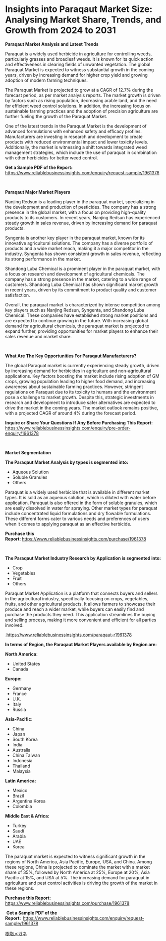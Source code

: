 <p><h1>Insights into Paraqaut Market Size: Analysing Market Share, Trends, and Growth from 2024 to 2031</h1></p><p><strong>Paraqaut Market Analysis and Latest Trends</strong></p>
<p><p>Paraquat is a widely used herbicide in agriculture for controlling weeds, particularly grasses and broadleaf weeds. It is known for its quick action and effectiveness in clearing fields of unwanted vegetation. The global Paraquat Market is expected to witness substantial growth in the coming years, driven by increasing demand for higher crop yield and growing adoption of modern farming techniques.</p><p>The Paraquat Market is projected to grow at a CAGR of 12.7% during the forecast period, as per market analysis reports. The market growth is driven by factors such as rising population, decreasing arable land, and the need for efficient weed control solutions. In addition, the increasing focus on sustainable farming practices and the adoption of precision agriculture are further fueling the growth of the Paraquat Market.</p><p>One of the latest trends in the Paraquat Market is the development of advanced formulations with enhanced safety and efficacy profiles. Manufacturers are investing in research and development to create products with reduced environmental impact and lower toxicity levels. Additionally, the market is witnessing a shift towards integrated weed management strategies, which include the use of paraquat in combination with other herbicides for better weed control.</p></p>
<p><strong>Get a Sample PDF of the Report:&nbsp;</strong> <a href="https://www.reliablebusinessinsights.com/enquiry/request-sample/1961378">https://www.reliablebusinessinsights.com/enquiry/request-sample/1961378</a></p>
<p>&nbsp;</p>
<p><strong>Paraqaut Major Market Players</strong></p>
<p><p>Nanjing Redsun is a leading player in the paraquat market, specializing in the development and production of pesticides. The company has a strong presence in the global market, with a focus on providing high-quality products to its customers. In recent years, Nanjing Redsun has experienced steady growth in sales revenue, driven by increasing demand for paraquat products.</p><p>Syngenta is another key player in the paraquat market, known for its innovative agricultural solutions. The company has a diverse portfolio of products and a wide market reach, making it a major competitor in the industry. Syngenta has shown consistent growth in sales revenue, reflecting its strong performance in the market.</p><p>Shandong Luba Chemical is a prominent player in the paraquat market, with a focus on research and development of agricultural chemicals. The company has a strong presence in the market, catering to a wide range of customers. Shandong Luba Chemical has shown significant market growth in recent years, driven by its commitment to product quality and customer satisfaction.</p><p>Overall, the paraquat market is characterized by intense competition among key players such as Nanjing Redsun, Syngenta, and Shandong Luba Chemical. These companies have established strong market positions and are expected to continue growing in the future. With increasing global demand for agricultural chemicals, the paraquat market is projected to expand further, providing opportunities for market players to enhance their sales revenue and market share.</p></p>
<p>&nbsp;</p>
<p><strong>What Are The Key Opportunities For Paraqaut Manufacturers?</strong></p>
<p><p>The global Paraquat market is currently experiencing steady growth, driven by increasing demand for herbicides in agriculture and non-agricultural applications. Key factors boosting the market include rising adoption of GM crops, growing population leading to higher food demand, and increasing awareness about sustainable farming practices. However, stringent regulations on Paraquat due to its toxicity to humans and the environment pose a challenge to market growth. Despite this, strategic investments in research and development to introduce safer alternatives are expected to drive the market in the coming years. The market outlook remains positive, with a projected CAGR of around 4% during the forecast period.</p></p>
<p><strong>Inquire or Share Your Questions If Any Before Purchasing This Report:</strong> <a href="https://www.reliablebusinessinsights.com/enquiry/pre-order-enquiry/1961378">https://www.reliablebusinessinsights.com/enquiry/pre-order-enquiry/1961378</a></p>
<p>&nbsp;</p>
<p><strong>Market Segmentation</strong></p>
<p><strong>The Paraqaut Market Analysis by types is segmented into:</strong></p>
<p><ul><li>Aqueous Solution</li><li>Soluble Granules</li><li>Others</li></ul></p>
<p><p>Paraquat is a widely used herbicide that is available in different market types. It is sold as an aqueous solution, which is diluted with water before application. Paraquat is also offered in the form of soluble granules, which are easily dissolved in water for spraying. Other market types for paraquat include concentrated liquid formulations and dry flowable formulations. These different forms cater to various needs and preferences of users when it comes to applying paraquat as an effective herbicide.</p></p>
<p><strong>Purchase this Report:&nbsp;</strong><a href="https://www.reliablebusinessinsights.com/purchase/1961378">https://www.reliablebusinessinsights.com/purchase/1961378</a></p>
<p>&nbsp;</p>
<p><strong>The Paraqaut Market Industry Research by Application is segmented into:</strong></p>
<p><ul><li>Crop</li><li>Vegetables</li><li>Fruit</li><li>Others</li></ul></p>
<p><p>Paraquat Market Application is a platform that connects buyers and sellers in the agricultural industry, specifically focusing on crops, vegetables, fruits, and other agricultural products. It allows farmers to showcase their produce and reach a wider market, while buyers can easily find and purchase the products they need. This application streamlines the buying and selling process, making it more convenient and efficient for all parties involved.</p></p>
<p><a href="https://www.reliablebusinessinsights.com/paraqaut-r1961378">&nbsp;https://www.reliablebusinessinsights.com/paraqaut-r1961378</a></p>
<p><strong>In terms of Region, the Paraqaut Market Players available by Region are:</strong></p>
<p>
    <p> <strong> North America: </strong>
        <ul>
            <li>United States</li>
            <li>Canada</li>
        </ul>
        </p> 
    <p> <strong> Europe: </strong>
        <ul>
            <li>Germany</li>
            <li>France</li>
            <li>U.K.</li>
            <li>Italy</li>
            <li>Russia</li>
        </ul>
        </p> 
    <p> <strong> Asia-Pacific: </strong>
        <ul>
            <li>China</li>
            <li>Japan</li>
            <li>South Korea</li>
            <li>India</li>
            <li>Australia</li>
            <li>China Taiwan</li>
            <li>Indonesia</li>
            <li>Thailand</li>
            <li>Malaysia</li>
        </ul>
        </p> 
    <p> <strong> Latin America: </strong>
        <ul>
            <li>Mexico</li>
            <li>Brazil</li>
            <li>Argentina Korea</li>
            <li>Colombia</li>
        </ul>
        </p> 
    <p> <strong> Middle East & Africa: </strong>
        <ul>
            <li>Turkey</li>
            <li>Saudi</li>
            <li>Arabia</li>
            <li>UAE</li>
            <li>Korea</li>
        </ul>
    </p>
    </p>
<p><p>The paraquat market is expected to witness significant growth in the regions of North America, Asia Pacific, Europe, USA, and China. Among these regions, China is projected to dominate the market with a market share of 35%, followed by North America at 25%, Europe at 20%, Asia Pacific at 15%, and USA at 5%. The increasing demand for paraquat in agriculture and pest control activities is driving the growth of the market in these regions.</p></p>
<p><strong>Purchase this Report: </strong><a href="https://www.reliablebusinessinsights.com/purchase/1961378">https://www.reliablebusinessinsights.com/purchase/1961378</a></p>
<p>&nbsp;<strong>Get a Sample PDF of the Report:&nbsp;&nbsp;</strong><a href="https://www.reliablebusinessinsights.com/enquiry/request-sample/1961378">https://www.reliablebusinessinsights.com/enquiry/request-sample/1961378</a></p>
<p><strong></strong></p>
<p><p><a href="https://github.com/oafhukehf4709715/Market-Research-Report-List-3/blob/main/12284811100.md">樹脂メガネ</a></p></p>